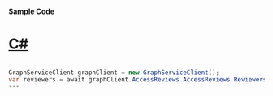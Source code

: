#### Sample Code
# [C#](#tab/c-sharp)

```C#

GraphServiceClient graphClient = new GraphServiceClient();
var reviewers = await graphClient.AccessReviews.AccessReviews.Reviewers.Request().GetAsync();
*** 

```